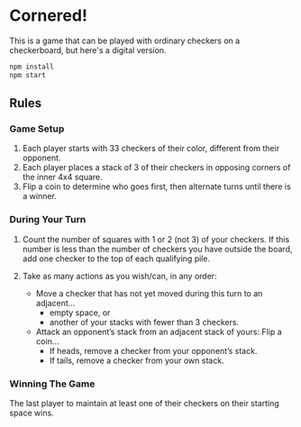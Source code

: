 # Cornered!

This is a game that can be played with ordinary checkers on a checkerboard, but here's a digital version.

```bash
npm install
npm start
```

## Rules

### Game Setup

1. Each player starts with 33 checkers of their color, different from their opponent.
2. Each player places a stack of 3 of their checkers in opposing corners of the inner 4x4 square.
3. Flip a coin to determine who goes first, then alternate turns until there is a winner.

### During Your Turn

1. Count the number of squares with 1 or 2 (not 3) of your checkers. If this number is less than the number of checkers you have outside the board, add one checker to the top of each qualifying pile.
2. Take as many actions as you wish/can, in any order:

   - Move a checker that has not yet moved during this turn to an adjacent...
     - empty space, or
     - another of your stacks with fewer than 3 checkers.
   - Attack an opponent’s stack from an adjacent stack of yours: Flip a coin...
     - If heads, remove a checker from your opponent’s stack.
     - If tails, remove a checker from your own stack.

### Winning The Game

The last player to maintain at least one of their checkers on their starting space wins.
